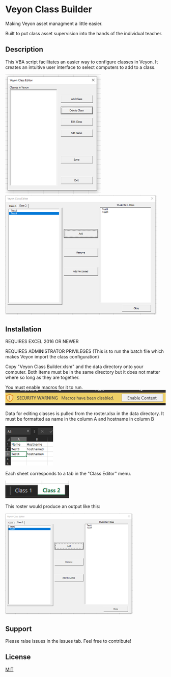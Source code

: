 # Veyon Class Builder
Making Veyon asset managment a little easier.

Built to put class asset supervision into the hands of the individual teacher.

## Description
This VBA script facilitates an easier way to configure classes in Veyon. It creates an intuitive user interface to select computers to add to a class.

<img src="images/class_picker.png" alt="Your image title" width="300"/>  <img src="images/class_editor.png" alt="Your image title" width="475"/>

## Installation
REQUIRES EXCEL 2016 OR NEWER

REQUIRES ADMINISTRATOR PRIVILEGES (This is to run the batch file which makes Veyon import the class configuration) 

Copy "Veyon Class Builder.xlsm" and the data directory onto your computer. Both items must be in the same directory but it does not matter where so long as they are together.

You must enable macros for it to run.
<img src="images/enable_macros.png" alt="enable macros" width="700"/>

Data for editing classes is pulled from the roster.xlsx in the data directory.
It must be formatted as name in the column A and hostname in column B

<img src="images/roster_names.png" alt="enable macros" width="150"/>

Each sheet corresponds to a tab in the "Class Editor" menu.

<img src="images/sheet_names.png" alt="enable macros" width="200"/>

This roster would produce an output like this:

<img src="images/class_editor.png" alt="enable macros" width="400"/>

## Support
Please raise issues in the issues tab.
Feel free to contribute!

## License
[MIT](https://choosealicense.com/licenses/mit/)
